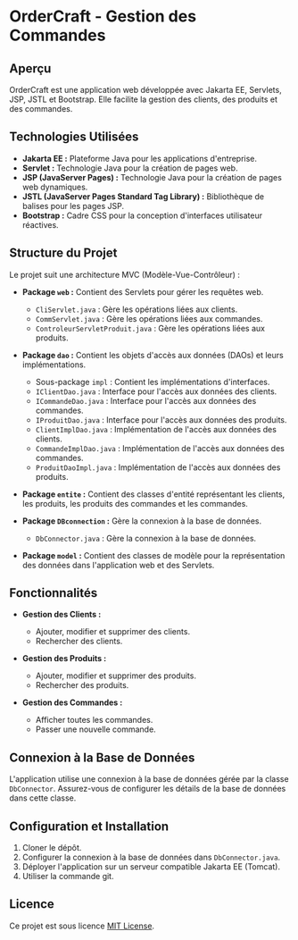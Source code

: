 # OrderCraft - Gestion des Commandes

## Aperçu

OrderCraft est une application web développée avec Jakarta EE, Servlets, JSP, JSTL et Bootstrap. Elle facilite la gestion des clients, des produits et des commandes.

## Technologies Utilisées

- **Jakarta EE :** Plateforme Java pour les applications d'entreprise.
- **Servlet :** Technologie Java pour la création de pages web.
- **JSP (JavaServer Pages) :** Technologie Java pour la création de pages web dynamiques.
- **JSTL (JavaServer Pages Standard Tag Library) :** Bibliothèque de balises pour les pages JSP.
- **Bootstrap :** Cadre CSS pour la conception d'interfaces utilisateur réactives.

## Structure du Projet

Le projet suit une architecture MVC (Modèle-Vue-Contrôleur) :

- **Package `web` :** Contient des Servlets pour gérer les requêtes web.
  - `CliServlet.java` : Gère les opérations liées aux clients.
  - `CommServlet.java` : Gère les opérations liées aux commandes.
  - `ControleurServletProduit.java` : Gère les opérations liées aux produits.

- **Package `dao` :** Contient les objets d'accès aux données (DAOs) et leurs implémentations.
  - Sous-package `impl` : Contient les implémentations d'interfaces.
  - `IClientDao.java` : Interface pour l'accès aux données des clients.
  - `ICommandeDao.java` : Interface pour l'accès aux données des commandes.
  - `IProduitDao.java` : Interface pour l'accès aux données des produits.
  - `ClientImplDao.java` : Implémentation de l'accès aux données des clients.
  - `CommandeImplDao.java` : Implémentation de l'accès aux données des commandes.
  - `ProduitDaoImpl.java` : Implémentation de l'accès aux données des produits.

- **Package `entite` :** Contient des classes d'entité représentant les clients, les produits, les produits des commandes et les commandes.

- **Package `DBconnection` :** Gère la connexion à la base de données.
  - `DbConnector.java` : Gère la connexion à la base de données.

- **Package `model` :** Contient des classes de modèle pour la représentation des données dans l'application web et des Servlets.

## Fonctionnalités

- **Gestion des Clients :**
  - Ajouter, modifier et supprimer des clients.
  - Rechercher des clients.

- **Gestion des Produits :**
  - Ajouter, modifier et supprimer des produits.
  - Rechercher des produits.

- **Gestion des Commandes :**
  - Afficher toutes les commandes.
  - Passer une nouvelle commande.

## Connexion à la Base de Données

L'application utilise une connexion à la base de données gérée par la classe `DbConnector`. Assurez-vous de configurer les détails de la base de données dans cette classe.

## Configuration et Installation

1. Cloner le dépôt.
2. Configurer la connexion à la base de données dans `DbConnector.java`.
3. Déployer l'application sur un serveur compatible Jakarta EE (Tomcat).
4. Utiliser la commande git.

## Licence

Ce projet est sous licence [MIT License](LICENSE).
